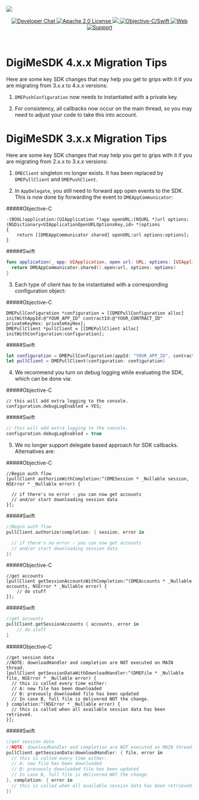 ![](https://securedownloads.digi.me/partners/digime/SDKReadmeBanner.png)

<p align="center">
    <a href="https://developers.digi.me/slack/join">
        <img src="https://img.shields.io/badge/chat-slack-blueviolet.svg" alt="Developer Chat">
    </a>
    <a href="https://github.com/digime/digime-sdk-ios/blob/master/LICENSE">
        <img src="https://img.shields.io/badge/license-apache 2.0-blue.svg" alt="Apache 2.0 License">
    </a>
    <a href="#">
    	<img src="https://img.shields.io/badge/build-passing-brightgreen.svg">
    </a>
    <a href="https://swift.org">
        <img src="https://img.shields.io/badge/language-objectivec/swift-orange.svg" alt="Objective-C/Swift">
    </a>
    <a href="https://developers.digi.me">
        <img src="https://img.shields.io/badge/web-digi.me-red.svg" alt="Web">
    </a>
    <a href="https://digime.freshdesk.com/support/solutions/9000115894">
        <img src="https://img.shields.io/badge/support-freshdesk-721744.svg" alt="Support">
    </a>
</p>

<br>

# DigiMeSDK 4.x.x Migration Tips

Here are some key SDK changes that may help you get to grips with it if you are migrating from 3.x.x to 4.x.x versions:

1. `DMEPushConfiguration` now needs to instantiated with a private key.

2. For consistency, all callbacks now occur on the main thread, so you may need to adjust your code to take this into account.

# DigiMeSDK 3.x.x Migration Tips
Here are some key SDK changes that may help you get to grips with it if you are migrating from 2.x.x to 3.x.x versions:

1. `DMEClient` singleton no longer exists. It has been replaced by `DMEPullClient` and `DMEPushClient`.

2. In `AppDelegate`, you still need to forward app open events to the SDK. This is now done by forwarding the event to `DMEAppCommunicator`:

#####Objective-C
```objc
-(BOOL)application:(UIApplication *)app openURL:(NSURL *)url options:(NSDictionary<UIApplicationOpenURLOptionsKey,id> *)options
{
	return [[DMEAppCommunicator shared] openURL:url options:options];
}
```

#####Swift
```swift
func application(_ app: UIApplication, open url: URL, options: [UIApplication.OpenURLOptionsKey : Any] = [:]) -> Bool {
  return DMEAppCommunicator.shared().open(url, options: options)
}
```

3. Each type of client has to be instantiated with a corresponding configuration object:

#####Objective-C
```objc
DMEPullConfiguration *configuration = [[DMEPullConfiguration alloc] initWithAppId:@"YOUR_APP_ID" contractId:@"YOUR_CONTRACT_ID" privateKeyHex: privateKeyHex];
DMEPullClient *pullClient = [[DMEPullClient alloc] initWithConfiguration:configuration];
```

#####Swift
```swift
let configuration = DMEPullConfiguration(appId: "YOUR_APP_ID", contractId: "YOUR_CONTRACT_ID", privateKeyHex: privateKeyHex)
let pullClient = DMEPullClient(configuration: configuration)
```

4. We recommend you turn on debug logging while evaluating the SDK, which can be done via:

#####Objective-C
```objc
// this will add extra logging to the console.
configuration.debugLogEnabled = YES;
```

#####Swift
```swift
// this will add extra logging to the console.
configuration.debugLogEnabled = true
```

5. We no longer support delegate based approach for SDK callbacks. Alternatives are:

#####Objective-C
```objc
//Begin auth flow
[pullClient authorizeWithCompletion:^(DMESession * _Nullable session, NSError * _Nullable error) {

  // if there's no error - you can now get accounts
  // and/or start downloading session data
}];
```

#####Swift
```swift
//Begin auth flow
pullClient.authorize(completion: { session, error in

  // if there's no error - you can now get accounts
  // and/or start downloading session data
})
```

#####Objective-C
```objc
//get accounts
[pullClient getSessionAccountsWithCompletion:^(DMEAccounts * _Nullable accounts, NSError * _Nullable error) {
	// do stuff
}];
```

#####Swift
```swift
//get accounts
pullClient.getSessionAccounts { accounts, error in
	// do stuff
}
```

#####Objective-C
```objc
//get session data
//NOTE: downloadHandler and completion are NOT executed on MAIN thread.
[pullClient getSessionDataWithDownloadHandler:^(DMEFile * _Nullable file, NSError * _Nullable error) {
  // this is called every time either:
  // A: new file has been downloaded
  // B: prevously downloaded file has been updated
  // In case B, full file is delivered NOT the change.
} completion:^(NSError * _Nullable error) {
  // this is called when all available session data has been retrieved.
}];
```

#####Swift
```swift
//get session data
//NOTE: downloadHandler and completion are NOT executed on MAIN thread.
pullClient.getSessionData(downloadHandler: { file, error in
  // this is called every time either:
  // A: new file has been downloaded
  // B: prevously downloaded file has been updated
  // In case B, full file is delivered NOT the change.
}, completion: { error in
  // this is called when all available session data has been retrieved.
})
```
